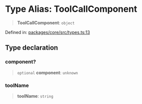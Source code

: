 # Type Alias: ToolCallComponent

> **ToolCallComponent**: `object`

Defined in: [packages/core/src/types.ts:13](https://github.com/GeoDaCenter/openassistant/blob/bc4037be52d89829440fcc4aaa1010be73719d16/packages/core/src/types.ts#L13)

## Type declaration

### component?

> `optional` **component**: `unknown`

### toolName

> **toolName**: `string`
